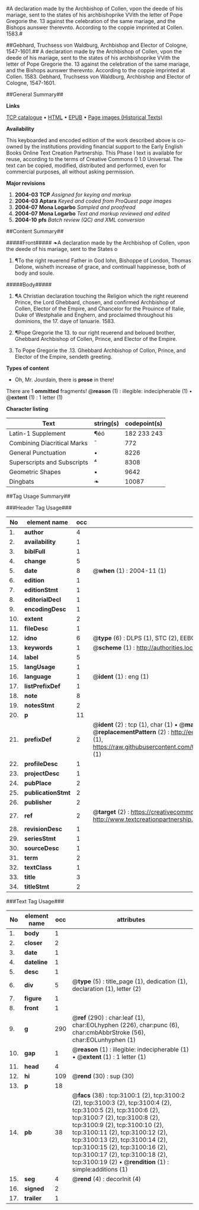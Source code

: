#A declaration made by the Archbishop of Collen, vpon the deede of his mariage, sent to the states of his archbishoprike VVith the letter of Pope Gregorie the. 13 against the celebration of the same mariage, and the Bishops aunswer therevnto. According to the coppie imprinted at Collen. 1583.#

##Gebhard, Truchsess von Waldburg, Archbishop and Elector of Cologne, 1547-1601.##
A declaration made by the Archbishop of Collen, vpon the deede of his mariage, sent to the states of his archbishoprike VVith the letter of Pope Gregorie the. 13 against the celebration of the same mariage, and the Bishops aunswer therevnto. According to the coppie imprinted at Collen. 1583.
Gebhard, Truchsess von Waldburg, Archbishop and Elector of Cologne, 1547-1601.

##General Summary##

**Links**

[TCP catalogue](http://www.ota.ox.ac.uk/tcp/)  • 
[HTML](http://tei.it.ox.ac.uk/tcp/Texts-HTML/free/A01/A01567.html)  • 
[EPUB](http://tei.it.ox.ac.uk/tcp/Texts-EPUB/free/A01/A01567.epub) • 
[Page images (Historical Texts)](https://data.historicaltexts.jisc.ac.uk/view?pubId=eebo-99838712e&pageId=eebo-99838712e-3100-1)

**Availability**

This keyboarded and encoded edition of the
	       work described above is co-owned by the institutions
	       providing financial support to the Early English Books
	       Online Text Creation Partnership. This Phase I text is
	       available for reuse, according to the terms of Creative
	       Commons 0 1.0 Universal. The text can be copied,
	       modified, distributed and performed, even for
	       commercial purposes, all without asking permission.

**Major revisions**

1. __2004-03__ __TCP__ *Assigned for keying and markup*
1. __2004-03__ __Aptara__ *Keyed and coded from ProQuest page images*
1. __2004-07__ __Mona Logarbo__ *Sampled and proofread*
1. __2004-07__ __Mona Logarbo__ *Text and markup reviewed and edited*
1. __2004-10__ __pfs__ *Batch review (QC) and XML conversion*

##Content Summary##

#####Front#####
❧A declaration
made by the Archbishop
of Collen, vpon the
deede of his mariage, sent to
the States o
1. ¶To the right reuerend Father in God
Iohn, Bishoppe of London, Thomas Delone,
wisheth increase of grace, and continuall happinesse,
both of body and soule.

#####Body#####

1. ¶A Christian declaration
touching the Religion which the
right reuerend Prince, the Lord Ghebbard,
chosen, and confirmed Archbishop
of Collen, Elector of the Empire,
and Chancelor for the Prouince of
Italie, Duke of Westphalie and Enghern,
and proclaimed throughout
his dominions, the 17. daye
of Ianuarie. 1583.

1. ¶Pope Gregorie the 13. to our right
reuerend and beloued brother, Ghebbard
Archbishop of Collen, Prince, and
Elector of the Empire.

1. To Pope Gregorie the .13. Ghebbard
Archbishop of Collon, Prince, and
Elector of the Empire, sendeth greeting.

**Types of content**

  * Oh, Mr. Jourdain, there is **prose** in there!

There are 1 **ommitted** fragments! 
 @__reason__ (1) : illegible: indecipherable (1)  •  @__extent__ (1) : 1 letter (1)

**Character listing**


|Text|string(s)|codepoint(s)|
|---|---|---|
|Latin-1 Supplement|¶éó|182 233 243|
|Combining             Diacritical Marks|̄|772|
|General Punctuation|•|8226|
|Superscripts             and Subscripts|⁴|8308|
|Geometric Shapes|▪|9642|
|Dingbats|❧|10087|

##Tag Usage Summary##

###Header Tag Usage###

|No|element name|occ|attributes|
|---|---|---|---|
|1.|__author__|4||
|2.|__availability__|1||
|3.|__biblFull__|1||
|4.|__change__|5||
|5.|__date__|8| @__when__ (1) : 2004-11 (1)|
|6.|__edition__|1||
|7.|__editionStmt__|1||
|8.|__editorialDecl__|1||
|9.|__encodingDesc__|1||
|10.|__extent__|2||
|11.|__fileDesc__|1||
|12.|__idno__|6| @__type__ (6) : DLPS (1), STC (2), EEBO-CITATION (1), PROQUEST (1), VID (1)|
|13.|__keywords__|1| @__scheme__ (1) : http://authorities.loc.gov/ (1)|
|14.|__label__|5||
|15.|__langUsage__|1||
|16.|__language__|1| @__ident__ (1) : eng (1)|
|17.|__listPrefixDef__|1||
|18.|__note__|8||
|19.|__notesStmt__|2||
|20.|__p__|11||
|21.|__prefixDef__|2| @__ident__ (2) : tcp (1), char (1)  •  @__matchPattern__ (2) : ([0-9\-]+):([0-9IVX]+) (1), (.+) (1)  •  @__replacementPattern__ (2) : http://eebo.chadwyck.com/downloadtiff?vid=$1&page=$2 (1), https://raw.githubusercontent.com/textcreationpartnership/Texts/master/tcpchars.xml#$1 (1)|
|22.|__profileDesc__|1||
|23.|__projectDesc__|1||
|24.|__pubPlace__|2||
|25.|__publicationStmt__|2||
|26.|__publisher__|2||
|27.|__ref__|2| @__target__ (2) : https://creativecommons.org/publicdomain/zero/1.0/ (1), http://www.textcreationpartnership.org/docs/. (1)|
|28.|__revisionDesc__|1||
|29.|__seriesStmt__|1||
|30.|__sourceDesc__|1||
|31.|__term__|2||
|32.|__textClass__|1||
|33.|__title__|3||
|34.|__titleStmt__|2||


###Text Tag Usage###

|No|element name|occ|attributes|
|---|---|---|---|
|1.|__body__|1||
|2.|__closer__|2||
|3.|__date__|1||
|4.|__dateline__|1||
|5.|__desc__|1||
|6.|__div__|5| @__type__ (5) : title_page (1), dedication (1), declaration (1), letter (2)|
|7.|__figure__|1||
|8.|__front__|1||
|9.|__g__|290| @__ref__ (290) : char:leaf (1), char:EOLhyphen (226), char:punc (6), char:cmbAbbrStroke (56), char:EOLunhyphen (1)|
|10.|__gap__|1| @__reason__ (1) : illegible: indecipherable (1)  •  @__extent__ (1) : 1 letter (1)|
|11.|__head__|4||
|12.|__hi__|109| @__rend__ (30) : sup (30)|
|13.|__p__|18||
|14.|__pb__|38| @__facs__ (38) : tcp:3100:1 (2), tcp:3100:2 (2), tcp:3100:3 (2), tcp:3100:4 (2), tcp:3100:5 (2), tcp:3100:6 (2), tcp:3100:7 (2), tcp:3100:8 (2), tcp:3100:9 (2), tcp:3100:10 (2), tcp:3100:11 (2), tcp:3100:12 (2), tcp:3100:13 (2), tcp:3100:14 (2), tcp:3100:15 (2), tcp:3100:16 (2), tcp:3100:17 (2), tcp:3100:18 (2), tcp:3100:19 (2)  •  @__rendition__ (1) : simple:additions (1)|
|15.|__seg__|4| @__rend__ (4) : decorInit (4)|
|16.|__signed__|2||
|17.|__trailer__|1||
